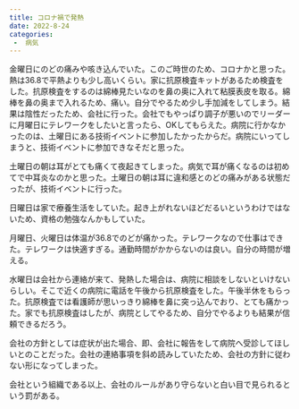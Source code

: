 ```yaml
---
title: コロナ禍で発熱
date: 2022-8-24
categories:
 -  病気
---
```


金曜日にのどの痛みや咳き込んでいた。このご時世のため、コロナかと思った。熱は36.8で平熱よりも少し高いくらい。家に抗原検査キットがあるため検査をした。抗原検査をするのは綿棒見たいなのを鼻の奥に入れて粘膜表皮を取る。綿棒を鼻の奥まで入れるため、痛い。自分でやるため少し手加減をしてしまう。結果は陰性だったため、会社に行った。会社でもやっぱり調子が悪いのでリーダーに月曜日にテレワークをしたいと言ったら、OKしてもらえた。病院に行かなかったのは、土曜日にある技術イベントに参加したかったからだ。病院にいってしまうと、技術イベントに参加できなそだと思った。

土曜日の朝は耳がとても痛くて夜起きてしまった。病気で耳が痛くなるのは初めてで中耳炎なのかと思った。土曜日の朝は耳に違和感とのどの痛みがある状態だったが、技術イベントに行った。

日曜日は家で療養生活をしていた。起き上がれないほどだるいというわけではないため、資格の勉強なんかもしていた。

月曜日、火曜日は体温が36.8でのどが痛かった。テレワークなので仕事はできた。テレワークは快適すぎる。通勤時間がかからないのは良い。自分の時間が増える。

水曜日は会社から連絡が来て、発熱した場合は、病院に相談をしないといけないらしい。そこで近くの病院に電話を午後から抗原検査をした。午後半休をもらった。抗原検査では看護師が思いっきり綿棒を鼻に突っ込んでおり、とても痛かった。家でも抗原検査はしたが、病院としてやるため、自分でやるよりも結果が信頼できるだろう。

会社の方針としては症状が出た場合、即、会社に報告をして病院へ受診してほしいとのことだった。会社の連絡事項を斜め読みしていたため、会社の方針に従わない形になってしまった。

会社という組織である以上、会社のルールがあり守らないと白い目で見られるという罰がある。